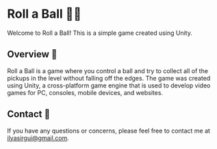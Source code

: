 # Roll a Ball 🎲🏀

Welcome to Roll a Ball! This is a simple game created using Unity.

## Overview 📝

Roll a Ball is a game where you control a ball and try to collect all of the pickups in the level without falling off the edges. The game was created using Unity, a cross-platform game engine that is used to develop video games for PC, consoles, mobile devices, and websites.

## Contact 📧
If you have any questions or concerns, please feel free to contact me at [ilyasirgui@gmail.com](mailto:ilyasirgui@gmail.com).
